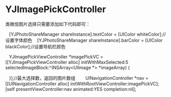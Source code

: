 # YJImagePickController
类微信图片选择只需要添加如下代码即可：

    [YJPhotoShareManager shareInstance].textColor = [UIColor whiteColor];//设置字体颜色
    [YJPhotoShareManager shareInstance].barColor = [UIColor blackColor];//设置导航栏颜色
    
    YJImagePickViewController *imagePickVC = [[YJImagePickViewController alloc] initWithMaxSelected:5 selectedImageBlock:^(NSArray<UIImage *> *imageArray) {
        
    }];//最大选择数，返回的图片数组
    
    UINavigationController *nav = [[UINavigationController alloc] initWithRootViewController:imagePickVC];
    [self presentViewController:nav animated:YES completion:nil];
